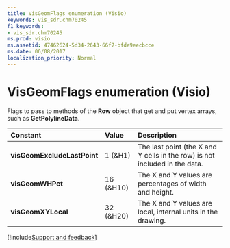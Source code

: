 ```yaml
---
title: VisGeomFlags enumeration (Visio)
keywords: vis_sdr.chm70245
f1_keywords:
- vis_sdr.chm70245
ms.prod: visio
ms.assetid: 47462624-5d34-2643-66f7-bfde9eecbcce
ms.date: 06/08/2017
localization_priority: Normal
---
```



# VisGeomFlags enumeration (Visio)

Flags to pass to methods of the  **Row** object that get and put vertex arrays, such as **GetPolylineData**.



|Constant|Value|Description|
|:-----|:-----|:-----|
| **visGeomExcludeLastPoint**|1 (&H1)|The last point (the X and Y cells in the row) is not included in the data.|
| **visGeomWHPct**|16 (&H10)|The X and Y values are percentages of width and height.|
| **visGeomXYLocal**|32 (&H20)|The X and Y values are local, internal units in the drawing.|

[!include[Support and feedback](~/includes/feedback-boilerplate.md)]